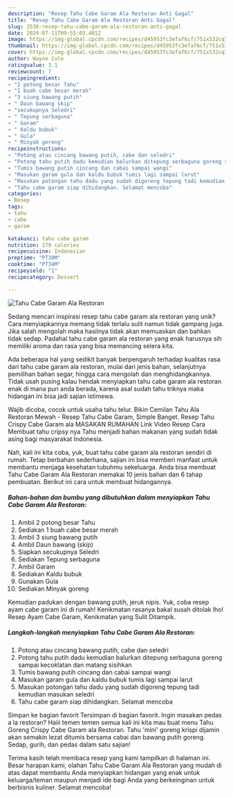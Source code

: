 ```yaml
---
description: "Resep Tahu Cabe Garam Ala Restoran Anti Gagal"
title: "Resep Tahu Cabe Garam Ala Restoran Anti Gagal"
slug: 3536-resep-tahu-cabe-garam-ala-restoran-anti-gagal
date: 2020-07-11T09:55:03.401Z
image: https://img-global.cpcdn.com/recipes/d45953fc3efaf6cf/751x532cq70/tahu-cabe-garam-ala-restoran-foto-resep-utama.jpg
thumbnail: https://img-global.cpcdn.com/recipes/d45953fc3efaf6cf/751x532cq70/tahu-cabe-garam-ala-restoran-foto-resep-utama.jpg
cover: https://img-global.cpcdn.com/recipes/d45953fc3efaf6cf/751x532cq70/tahu-cabe-garam-ala-restoran-foto-resep-utama.jpg
author: Wayne Cole
ratingvalue: 3.1
reviewcount: 7
recipeingredient:
- "2 potong besar Tahu"
- "1 buah cabe besar merah"
- "3 siung bawang putih"
- " Daun bawang skip"
- "secukupnya Seledri"
- " Tepung serbaguna"
- " Garam"
- " Kaldu bubuk"
- " Gula"
- " Minyak goreng"
recipeinstructions:
- "Potong atau cincang bawang putih, cabe dan seledri"
- "Potong tahu putih dadu kemudian balurkan ditepung serbaguna goreng sampai kecoklatan dan matang sisihkan"
- "Tumis bawang putih cincang dan cabai sampai wangi"
- "Masukan garam gula dan kaldu bubuk tumis lagi sampai larut"
- "Masukan potongan tahu dadu yang sudah digoreng tepung tadi kemudian masukan seledri"
- "Tahu cabe garam siap dihidangkan. Selamat mencoba"
categories:
- Resep
tags:
- tahu
- cabe
- garam

katakunci: tahu cabe garam 
nutrition: 279 calories
recipecuisine: Indonesian
preptime: "PT30M"
cooktime: "PT34M"
recipeyield: "1"
recipecategory: Dessert

---
```



![Tahu Cabe Garam Ala Restoran](https://img-global.cpcdn.com/recipes/d45953fc3efaf6cf/751x532cq70/tahu-cabe-garam-ala-restoran-foto-resep-utama.jpg)

Sedang mencari inspirasi resep tahu cabe garam ala restoran yang unik? Cara menyiapkannya memang tidak terlalu sulit namun tidak gampang juga. Jika salah mengolah maka hasilnya tidak akan memuaskan dan bahkan tidak sedap. Padahal tahu cabe garam ala restoran yang enak harusnya sih memiliki aroma dan rasa yang bisa memancing selera kita.

Ada beberapa hal yang sedikit banyak berpengaruh terhadap kualitas rasa dari tahu cabe garam ala restoran, mulai dari jenis bahan, selanjutnya pemilihan bahan segar, hingga cara mengolah dan menghidangkannya. Tidak usah pusing kalau hendak menyiapkan tahu cabe garam ala restoran enak di mana pun anda berada, karena asal sudah tahu triknya maka hidangan ini bisa jadi sajian istimewa.

Wajib dicoba, cocok untuk usaha tahu telur. Bikin Cemilan Tahu Ala Restoran Mewah - Resep Tahu Cabe Garam, Simple Banget. Resep Tahu Crispy Cabe Garam ala MASAKAN RUMAHAN Link Video Resep Cara Membuat tahu cripsy nya Tahu menjadi bahan makanan yang sudah tidak asing bagi masyarakat Indonesia.


Nah, kali ini kita coba, yuk, buat tahu cabe garam ala restoran sendiri di rumah. Tetap berbahan sederhana, sajian ini bisa memberi manfaat untuk membantu menjaga kesehatan tubuhmu sekeluarga. Anda bisa membuat Tahu Cabe Garam Ala Restoran memakai 10 jenis bahan dan 6 tahap pembuatan. Berikut ini cara untuk membuat hidangannya.

<!--inarticleads1-->

##### Bahan-bahan dan bumbu yang dibutuhkan dalam menyiapkan Tahu Cabe Garam Ala Restoran:

1. Ambil 2 potong besar Tahu
1. Sediakan 1 buah cabe besar merah
1. Ambil 3 siung bawang putih
1. Ambil  Daun bawang (skip)
1. Siapkan secukupnya Seledri
1. Sediakan  Tepung serbaguna
1. Ambil  Garam
1. Sediakan  Kaldu bubuk
1. Gunakan  Gula
1. Sediakan  Minyak goreng


Kemudian padukan dengan bawang putih, jeruk nipis. Yuk, coba resep ayam cabe garam ini di rumah! Kenikmatan rasanya bakal susah ditolak lho! Resep Ayam Cabe Garam, Kenikmatan yang Sulit Ditampik. 

<!--inarticleads2-->

##### Langkah-langkah menyiapkan Tahu Cabe Garam Ala Restoran:

1. Potong atau cincang bawang putih, cabe dan seledri
1. Potong tahu putih dadu kemudian balurkan ditepung serbaguna goreng sampai kecoklatan dan matang sisihkan
1. Tumis bawang putih cincang dan cabai sampai wangi
1. Masukan garam gula dan kaldu bubuk tumis lagi sampai larut
1. Masukan potongan tahu dadu yang sudah digoreng tepung tadi kemudian masukan seledri
1. Tahu cabe garam siap dihidangkan. Selamat mencoba


Simpan ke bagian favorit Tersimpan di bagian favorit. Ingin masakan pedas a la restoran? Haiii temen temen semua kali ini kita mau buat menu Tahu Goreng Crispy Cabe Garam ala Restoran. Tahu &#39;mini&#39; goreng krispi dijamin akan semakin lezat ditumis bersama cabai dan bawang putih goreng. Sedap, gurih, dan pedas dalam satu sajian! 

Terima kasih telah membaca resep yang kami tampilkan di halaman ini. Besar harapan kami, olahan Tahu Cabe Garam Ala Restoran yang mudah di atas dapat membantu Anda menyiapkan hidangan yang enak untuk keluarga/teman maupun menjadi ide bagi Anda yang berkeinginan untuk berbisnis kuliner. Selamat mencoba!
